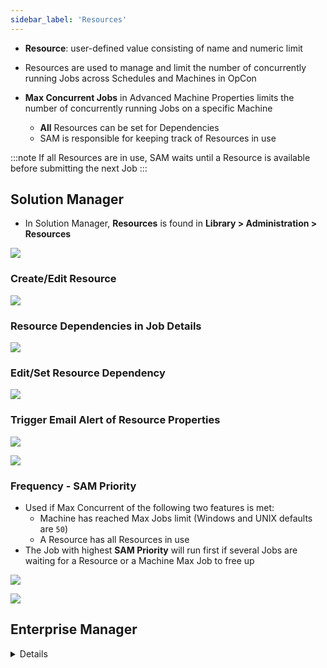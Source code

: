 ```yaml
---
sidebar_label: 'Resources'
---
```


* **Resource**: user-defined value consisting of name and numeric limit
* Resources are used to manage and limit the number of concurrently running Jobs across Schedules and Machines in OpCon
* **Max Concurrent Jobs** in Advanced Machine Properties limits the number of concurrently running Jobs on a specific Machine

	* **All** Resources can be set for Dependencies  
	* SAM is responsible for keeping track of Resources in use

:::note
If all Resources are in use, SAM waits until a Resource is available before submitting the next Job
:::

## Solution Manager

* In Solution Manager, **Resources** is found in **Library > Administration > Resources**

![](../static/imgbasic/sm-resources-main.png)

### Create/Edit Resource

![](../static/imgbasic/sm-resource-add.png)

### Resource Dependencies in Job Details

![](../static/imgbasic/sm-resource-job-screen.png)

### Edit/Set Resource Dependency

![](../static/imgbasic/sm-resource-dependency-add.png)

### Trigger Email Alert of Resource Properties

![](../static/imgbasic/sm-resource-properties.png)

![](../static/imgbasic/sm-resource-properties-email.png)

### Frequency - SAM Priority

* Used if Max Concurrent of the following two features is met:
	* Machine has reached Max Jobs limit (Windows and UNIX defaults are ```50```)
	* A Resource has all Resources in use
* The Job with highest **SAM Priority** will run first if several Jobs are waiting for a Resource or a Machine Max Job to free up

![](../static/imgbasic/sm-sam-priority-job-screen.png)

![](../static/imgbasic/sm-sam-priority-list.png)

## Enterprise Manager

<details>

* In Enterprise Manager, **Resources** is found in **Administration > Resources**

### Create/Edit Resource

![](../static/imgbasic/403.png)

### Resource Dependencies

![](../static/imgbasic/401.png)

### Edit/Set Resource Dependency

![](../static/imgbasic/402.png)

### Resources - Instance Properties

* Max value of a Resource can be retrieved

```[[RM.ResourceName]]```

* Number of Resources “in use” can also be retrieved 

```[[RU.ResourceName]]```

![](../static/imgbasic/404.png)

### Frequency - SAM Priority

* Used if Max Concurrent of the following two features is met:
	* Machine has reached Max Jobs limit (Windows and UNIX defaults are ```50```)
	* A Resource has all Resources in use
* The Job with highest **SAM Priority** will run first if several Jobs are waiting for a Resource or a Machine Max Job to free up

![](../static/imgbasic/405.png)

![](../static/imgbasic/406.png)

</details>